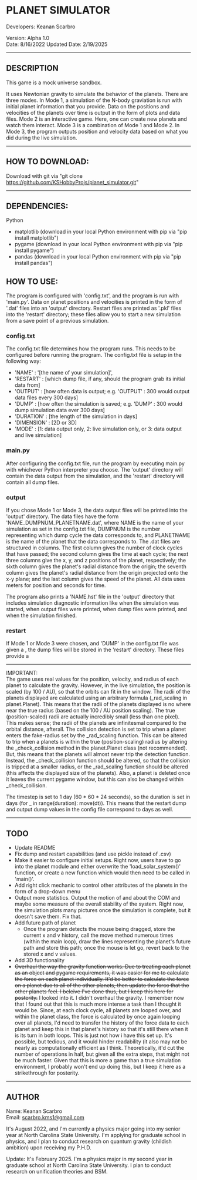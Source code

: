 # PLANET SIMULATOR

Developers: Keanan Scarbro

Version: Alpha 1.0 <br>
Date: 8/16/2022
Updated Date: 2/19/2025

___
## DESCRIPTION
This game is a mock universe sandbox.

It uses Newtonian gravity to simulate the behavior of the planets. There are three modes. In Mode 1, a simulation of the N-body graviation is run with initial planet information that you provide. Data on the positions and velocities of the planets over time is output in the form of plots and data files. Mode 2 is an interactive game. Here, one can create new planets and watch them interact. Mode 3 is a combination of Mode 1 and Mode 2. In Mode 3, the program outputs position and velocity data based on what you did during the live simulation.
___
## HOW TO DOWNLOAD:
Download with git via "git clone https://github.com/KSHobbyProjs/planet_simulator.git"

___
## DEPENDENCIES:
Python
  - matplotlib (download in your local Python environment with pip via "pip install matplotlib")
  - pygame     (download in your local Python environment with pip via "pip install pygame")
  - pandas     (download in your local Python environment with pip via "pip install pandas")

## HOW TO USE:
The program is configured with 'config.txt', and the program is run with 'main.py'. Data on planet positions and velocities is printed in the form of '.dat' files into an 'output' directory. Restart files are printed as '.pkl' files into the 'restart' directory; these files allow you to start a new simulation from a save point of a previous simulation. 

### config.txt
The config.txt file determines how the program runs. This needs to be configured before running the program. The config.txt file is setup in the following way:
  - 'NAME'      : '[the name of your simulation]',
  - 'RESTART'   : [which dump file, if any, should the program grab its initial data from]
  - 'OUTPUT'    : [how often data is output; e.g. 'OUTPUT' : 300 would output data files every 300 days]
  - 'DUMP'      : [how often the simulation is saved; e.g. 'DUMP' : 300 would dump simulation data ever 300 days] 
  - 'DURATION'  : [the length of the simulation in days]
  - 'DIMENSION' : [2D or 3D]
  - 'MODE'      : [1: data output only, 2: live simulation only, or 3: data output and live simulation] 

### main.py
After configuring the config.txt file, run the program by executing main.py with whichever Python interpreter you choose. The 'output' directory will contain the data output from the simulation, and the 'restart' directory will contain all dump files.

### output
If you chose Mode 1 or Mode 3, the data output files will be printed into the 'output' directory. The data files have the form 'NAME_DUMPNUM_PLANETNAME.dat', where NAME is the name of your simulation as set in the config.txt file, DUMPNUM is the number representing which dump cycle the data corresponds to, and PLANETNAME is the name of the planet that the data corresponds to. The .dat files are structured in columns. The first column gives the number of clock cycles that have passed; the second column gives the time at each cycle; the next three columns give the x, y, and z positions of the planet, respectively; the sixth column gives the planet's radial distance from the origin; the seventh column gives the planet's radial distance from the origin projected onto the x-y plane; and the last column gives the speed of the planet. All data uses meters for position and seconds for time.

The program also prints a 'NAME.hst' file in the 'output' directory that includes simulation diagnostic information like when the simulation was started, when output files were printed, when dump files were printed, and when the simulation finished. 

### restart
If Mode 1 or Mode 3 were chosen, and 'DUMP' in the config.txt file was given a , the dump files will be stored in the 'restart' directory. These files provide a 



___
IMPORTANT: <br>
The game uses real values for the position, velocity, and radius of each planet to calculate the gravity. However, in the live simulation, the position is scaled (by 100 / AU), so that the orbits can fit in the window. The radii of the planets displayed are calculated using an arbitrary formula (_rad_scaling in planet.Planet). This means that the radii of the planets displayed is no where near the true radius (based on the 100 / AU position scaling). The true (position-scaled) radii are actually incredibly small (less than one pixel). This makes sense; the radii of the planets are infinitesmal compared to the orbital distance, afterall. The collision detection is set to trip when a planet enters the fake-radius set by the _rad_scaling function. This can be altered to trip when a planets is within the true (position-scaling) radius by altering the _check_collision method in the planet.Planet class (not recommended). But, this means that the planets will almost never trip the detection function. Instead, the _check_collision function should be altered, so that the collision is tripped at a smaller radius, or the _rad_scaling function should be altered (this affects the displayed size of the planets). Also, a planet is deleted once it leaves the current pygame window, but this can also be changed within _check_collision.

The timestep is set to 1 day (60 * 60 * 24 seconds), so the duration is set in days (for _ in range(duration): move(dt)). This means that the restart dump and output dump values in the config file correspond to days as well.
___

## TODO
- Update README
- Fix dump and restart capabilities (and use pickle instead of .csv)
- Make it easier to configure initial setups. Right now, users have to go into the planet module and either overwrite the 'load_solar_system()' function, or create a new function which would then need to be called in 'main()'.
- Add right click mechanic to control other attributes of the planets in the form of a drop-down menu
- Output more statistics. Output the motion of and about the COM and maybe some measure of the overall stability of the system. Right now, the simulation plots many pictures once the simulation is complete, but it doesn't save them. Fix that.
- Add future path of planet
  - Once the program detects the mouse being dragged, store the current x and v history, call the move method numerous times (within the main loop), draw the lines representing the planet's future path and store this path; once the mouse is let go, revert back to the stored x and v values.
- Add 3D functionality
- ~~Overhaul the way the gravity function works. Due to treating each planet as an object and pygame requirements, it was easier for me to calculate the force on each planet individually. It'd be better to calculate the force on a planet due to all of the other planets, then update the force that the other planets feel. I beleive I've done thus, but I keep this here for posterity.~~ I looked into it. I didn't overhaul the gravity. I remember now that I found out that this is much more intense a task than I thought it would be. Since, at each clock cycle, all planets are looped over, and within the planet class, the force is calculated by once again looping over all planets, I'd need to transfer the history of the force data to each planet and keep this in that planet's history so that it's still there when it is its turn in both loops. This is just not how i have this set up. It's possible, but tedious, and it would hinder readability (it also may not be nearly as computationally efficient as I think. Theoretically, it'd cut the number of operations in half, but given all the extra steps, that might not be much faster. Given that this is more a game than a true simulation environment, I probably won't end up doing this, but I keep it here as a strikethrough for posterity.
___

## AUTHOR
Name: Keanan Scarbro <br>
Email: scarbro.kms1@gmail.com

It's August 2022, and I'm currently a physics major going into my senior year at North Carolina State University. I'm applying for graduate school in physics, and I plan to conduct research on quantum gravity (childish ambition) 
upon receiving my P.H.D.

Update: It's February 2025. I'm a physics major in my second year in graduate school at North Carolina State University. I plan to conduct research on unification theories and BSM.
